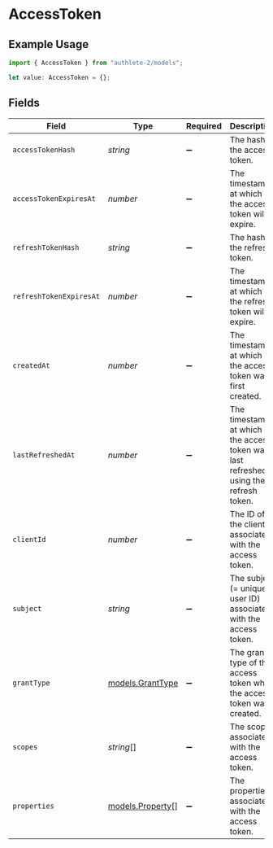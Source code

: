 # AccessToken

## Example Usage

```typescript
import { AccessToken } from "authlete-2/models";

let value: AccessToken = {};
```

## Fields

| Field                                                                                | Type                                                                                 | Required                                                                             | Description                                                                          |
| ------------------------------------------------------------------------------------ | ------------------------------------------------------------------------------------ | ------------------------------------------------------------------------------------ | ------------------------------------------------------------------------------------ |
| `accessTokenHash`                                                                    | *string*                                                                             | :heavy_minus_sign:                                                                   | The hash of the access token.                                                        |
| `accessTokenExpiresAt`                                                               | *number*                                                                             | :heavy_minus_sign:                                                                   | The timestamp at which the access token will expire.                                 |
| `refreshTokenHash`                                                                   | *string*                                                                             | :heavy_minus_sign:                                                                   | The hash of the refresh token.                                                       |
| `refreshTokenExpiresAt`                                                              | *number*                                                                             | :heavy_minus_sign:                                                                   | The timestamp at which the refresh token will expire.                                |
| `createdAt`                                                                          | *number*                                                                             | :heavy_minus_sign:                                                                   | The timestamp at which the access token was first created.<br/>                      |
| `lastRefreshedAt`                                                                    | *number*                                                                             | :heavy_minus_sign:                                                                   | The timestamp at which the access token was last refreshed using the refresh token.<br/> |
| `clientId`                                                                           | *number*                                                                             | :heavy_minus_sign:                                                                   | The ID of the client associated with the access token.<br/>                          |
| `subject`                                                                            | *string*                                                                             | :heavy_minus_sign:                                                                   | The subject (= unique user ID) associated with the access token.<br/>                |
| `grantType`                                                                          | [models.GrantType](../models/granttype.md)                                           | :heavy_minus_sign:                                                                   | The grant type of the access token when the access token was created.<br/>           |
| `scopes`                                                                             | *string*[]                                                                           | :heavy_minus_sign:                                                                   | The scopes associated with the access token.<br/>                                    |
| `properties`                                                                         | [models.Property](../models/property.md)[]                                           | :heavy_minus_sign:                                                                   | The properties associated with the access token.<br/>                                |